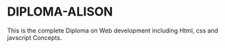 # DIPLOMA-ALISON

This is the complete Diploma on Web development including Html, css and javscript Concepts.

